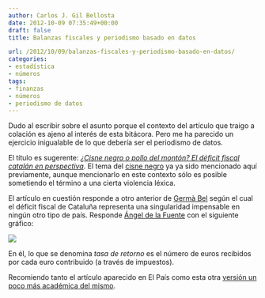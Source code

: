 ```yaml
---
author: Carlos J. Gil Bellosta
date: 2012-10-09 07:35:49+00:00
draft: false
title: Balanzas fiscales y periodismo basado en datos

url: /2012/10/09/balanzas-fiscales-y-periodismo-basado-en-datos/
categories:
- estadística
- números
tags:
- finanzas
- números
- periodismo de datos
---
```


Dudo al escribir sobre el asunto porque el contexto del artículo que traigo a colación es ajeno al interés de esta bitácora. Pero me ha parecido un ejercicio inigualable de lo que debería ser el periodismo de datos.

El título es sugerente: _[¿Cisne negro o pollo del montón? El déficit fiscal catalán en perspectiva](http://economia.elpais.com/economia/2012/10/05/actualidad/1349467455_178571.html)_. El tema del [cisne negro](http://www.datanalytics.com/2011/07/15/nassim-taleb-y-el-problema-de-la-inferencia/) ya ya sido mencionado aquí previamente, aunque mencionarlo en este contexto sólo es posible sometiendo el término a una cierta violencia léxica.

El artículo en cuestión responde a otro anterior de [Germà Bel](http://www.datanalytics.com/2012/03/28/contrafactualidad-radial/) según el cual el déficit fiscal de Cataluña representa una singularidad impensable en ningún otro tipo de país. Responde [Ángel de la Fuente](http://www.iae.csic.es/investigadorPersonalAbout.php?idinvestigador=14&lang=ing) con el siguiente gráfico:

![](/wp-uploads/2012/10/balanza_fiscal_cataluna_eeuu.png)

En él, lo que se denomina _tasa de retorno_ es el número de euros recibidos por cada euro contribuido (a través de impuestos).

Recomiendo tanto el artículo aparecido en El País como esta otra [versión un poco más académica del mismo](http://ideas.repec.org/p/aub/autbar/914.12.html).
